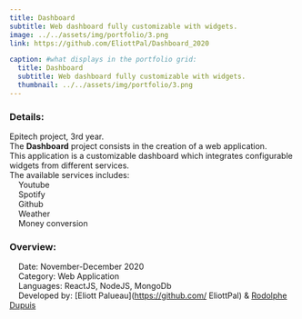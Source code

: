 ```yaml
---
title: Dashboard
subtitle: Web dashboard fully customizable with widgets.
image: ../../assets/img/portfolio/3.png
link: https://github.com/EliottPal/Dashboard_2020

caption: #what displays in the portfolio grid:
  title: Dashboard
  subtitle: Web dashboard fully customizable with widgets.
  thumbnail: ../../assets/img/portfolio/3.png
---
```

### Details: 
Epitech project, 3rd year.  
The **Dashboard** project consists in the creation of a web application.  
This application is a customizable dashboard which integrates configurable widgets from different services.  
The available services includes:  
&nbsp;&nbsp;&nbsp;&nbsp;Youtube  
&nbsp;&nbsp;&nbsp;&nbsp;Spotify  
&nbsp;&nbsp;&nbsp;&nbsp;Github  
&nbsp;&nbsp;&nbsp;&nbsp;Weather  
&nbsp;&nbsp;&nbsp;&nbsp;Money conversion  

### Overview:
&nbsp;&nbsp;&nbsp;&nbsp;Date: November-December 2020  
&nbsp;&nbsp;&nbsp;&nbsp;Category: Web Application  
&nbsp;&nbsp;&nbsp;&nbsp;Languages: ReactJS, NodeJS, MongoDb  
&nbsp;&nbsp;&nbsp;&nbsp;Developed by: [Eliott Palueau](https://github.com/ EliottPal) & [Rodolphe Dupuis](https://github.com/rodolphedps)


